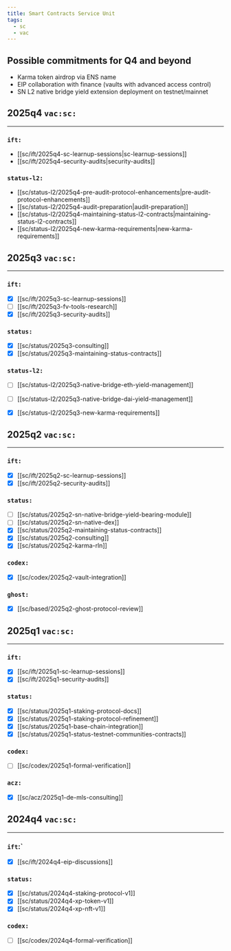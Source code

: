 ```yaml
---
title: Smart Contracts Service Unit
tags:
  - sc
  - vac
---
```



## Possible commitments for Q4 and beyond

- Karma token airdrop via ENS name
- EIP collaboration with finance (vaults with advanced access control)
- SN L2 native bridge yield extension deployment on testnet/mainnet


## 2025q4 `vac:sc:`
---

### `ift:`

* [[sc/ift/2025q4-sc-learnup-sessions|sc-learnup-sessions]]
* [[sc/ift/2025q4-security-audits|security-audits]]

### `status-l2:`

* [[sc/status-l2/2025q4-pre-audit-protocol-enhancements|pre-audit-protocol-enhancements]]
* [[sc/status-l2/2025q4-audit-preparation|audit-preparation]]
* [[sc/status-l2/2025q4-maintaining-status-l2-contracts|maintaining-status-l2-contracts]]
* [[sc/status-l2/2025q4-new-karma-requirements|new-karma-requirements]]

## 2025q3 `vac:sc:`
---

### `ift:`

- [x] [[sc/ift/2025q3-sc-learnup-sessions]]
- [ ] [[sc/ift/2025q3-fv-tools-research]]
- [x] [[sc/ift/2025q3-security-audits]]

### `status:`

- [x] [[sc/status/2025q3-consulting]]
- [x] [[sc/status/2025q3-maintaining-status-contracts]]

### `status-l2:`

- [ ] [[sc/status-l2/2025q3-native-bridge-eth-yield-management]]
- [ ] [[sc/status-l2/2025q3-native-bridge-dai-yield-management]]
- [x] [[sc/status-l2/2025q3-new-karma-requirements]]


## 2025q2 `vac:sc:`
---

### `ift:`

- [x] [[sc/ift/2025q2-sc-learnup-sessions]]
- [x] [[sc/ift/2025q2-security-audits]]

### `status:`

- [ ] [[sc/status/2025q2-sn-native-bridge-yield-bearing-module]]
- [ ] [[sc/status/2025q2-sn-native-dex]]
- [x] [[sc/status/2025q2-maintaining-status-contracts]]
- [x] [[sc/status/2025q2-consulting]]
- [x] [[sc/status/2025q2-karma-rln]]

### `codex:`

- [x] [[sc/codex/2025q2-vault-integration]]

### `ghost:`
- [x] [[sc/based/2025q2-ghost-protocol-review]]


## 2025q1 `vac:sc:`
---

### `ift:`
- [x] [[sc/ift/2025q1-sc-learnup-sessions]]
- [x] [[sc/ift/2025q1-security-audits]]

### `status:`
- [x] [[sc/status/2025q1-staking-protocol-docs]]
- [x] [[sc/status/2025q1-staking-protocol-refinement]]
- [x] [[sc/status/2025q1-base-chain-integration]]
- [x] [[sc/status/2025q1-status-testnet-communities-contracts]]

### `codex:`

- [ ] [[sc/codex/2025q1-formal-verification]]

### `acz:`
- [x] [[sc/acz/2025q1-de-mls-consulting]]


## 2024q4 `vac:sc:`
---

### `ift`:`
- [x] [[sc/ift/2024q4-eip-discussions]]


### `status:`
- [x] [[sc/status/2024q4-staking-protocol-v1]]
- [x] [[sc/status/2024q4-xp-token-v1]]
- [x] [[sc/status/2024q4-xp-nft-v1]]

### `codex:`

- [ ] [[sc/codex/2024q4-formal-verification]]
